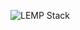 ![LEMP Stack](https://github.com/silviob99/Project-2-Linux-Administration-NginX-MySQL-PHP-LEMP/assets/107585020/8fd76e69-05c6-4b67-a9a9-25057b395b88)
